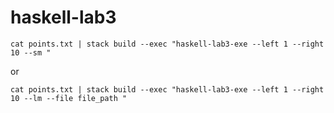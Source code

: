 # haskell-lab3

```
cat points.txt | stack build --exec "haskell-lab3-exe --left 1 --right 10 --sm "
```

or

```
cat points.txt | stack build --exec "haskell-lab3-exe --left 1 --right 10 --lm --file file_path "
```
